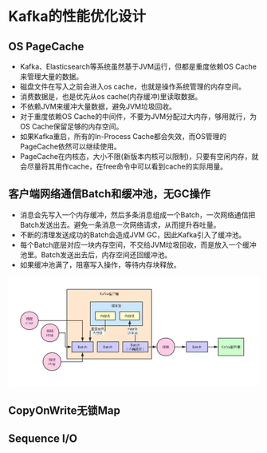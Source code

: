 # Kafka的性能优化设计

## OS PageCache
 * Kafka、Elasticsearch等系统虽然基于JVM运行，但都是重度依赖OS Cache来管理大量的数据。
 * 磁盘文件在写入之前会进入os cache，也就是操作系统管理的内存空间。
 * 消费数据是，也是优先从os cache(内存缓冲)里读取数据。
 * 不依赖JVM来缓冲大量数据，避免JVM垃圾回收。
 * 对于重度依赖OS Cache的中间件，不要为JVM分配过大内存，够用就行，为OS Cache保留足够的内存空间。
 * 如果Kafka重启，所有的In-Process Cache都会失效，而OS管理的PageCache依然可以继续使用。
 * PageCache在内核态，大小不限(新版本内核可以限制)，只要有空闲内存，就会尽量将其用作cache，在free命令中可以看到cache的实际用量。

## 客户端网络通信Batch和缓冲池，无GC操作
 * 消息会先写入一个内存缓冲，然后多条消息组成一个Batch，一次网络通信把Batch发送出去。避免一条消息一次网络请求，从而提升吞吐量。
 * 不断的清理发送成功的Batch会造成JVM GC，因此Kafka引入了缓冲池。
 * 每个Batch底层对应一块内存空间，不交给JVM垃圾回收，而是放入一个缓冲池里。Batch发送出去后，内存空间还回缓冲池。
 * 如果缓冲池满了，阻塞写入操作，等待内存块释放。

 ![Kafka客户端][Kafka客户端]

## CopyOnWrite无锁Map

## Sequence I/O


[Kafka客户端]:img/Kafka客户端.png
